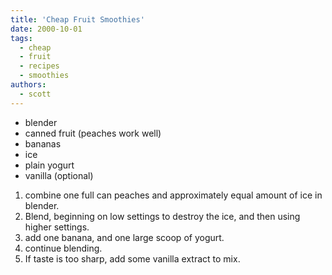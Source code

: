 ```yaml
---
title: 'Cheap Fruit Smoothies'
date: 2000-10-01
tags:
  - cheap
  - fruit
  - recipes
  - smoothies
authors:
  - scott
---
```


- blender
- canned fruit (peaches work well)
- bananas
- ice
- plain yogurt
- vanilla (optional)

1. combine one full can peaches and approximately equal amount of ice in blender.
2. Blend, beginning on low settings to destroy the ice, and then using higher settings.
3. add one banana, and one large scoop of yogurt.
4. continue blending.
5. If taste is too sharp, add some vanilla extract to mix.

